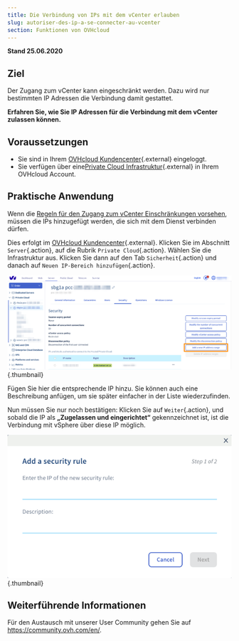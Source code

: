 ```yaml
---
title: Die Verbindung von IPs mit dem vCenter erlauben
slug: autoriser-des-ip-a-se-connecter-au-vcenter
section: Funktionen von OVHcloud
---
```


**Stand 25.06.2020**

## Ziel

Der Zugang zum vCenter kann eingeschränkt werden. Dazu wird nur bestimmten IP Adressen die Verbindung damit gestattet. 

**Erfahren Sie, wie Sie IP Adressen für die Verbindung mit dem vCenter zulassen können.**

## Voraussetzungen

* Sie sind in Ihrem [OVHcloud Kundencenter](https://www.ovh.com/auth/?action=gotomanager){.external} eingeloggt.
* Sie verfügen über eine[Private Cloud Infrastruktur](https://www.ovhcloud.com/de/enterprise/products/hosted-private-cloud/){.external} in Ihrem OVHcloud Account.

## Praktische Anwendung

Wenn die [Regeln für den Zugang zum vCenter Einschränkungen vorsehen](../changer-la-politique-d-acces-au-vcenter/), müssen die IPs hinzugefügt werden, die sich mit dem Dienst verbinden dürfen.

Dies erfolgt im [OVHcloud Kundencenter](https://www.ovh.com/auth/?action=gotomanager){.external}. Klicken Sie im Abschnitt `Server`{.action}, auf die Rubrik `Private Cloud`{.action}. Wählen Sie die Infrastruktur aus. Klicken Sie dann auf den Tab `Sicherheit`{.action} und danach auf `Neuen IP-Bereich hinzufügen`{.action}.

![vCenter](images/restrictIP.JPG){.thumbnail}

Fügen Sie hier die entsprechende IP hinzu. Sie können auch eine Beschreibung anfügen, um sie später einfacher in der Liste wiederzufinden.

Nun müssen Sie nur noch bestätigen: Klicken Sie auf `Weiter`{.action}, und sobald die IP als **„Zugelassen und eingerichtet“** gekennzeichnet ist, ist die Verbindung mit vSphere über diese IP möglich.

![vCenter](images/restrictIP2.JPG){.thumbnail}

## Weiterführende Informationen

Für den Austausch mit unserer User Community gehen Sie auf <https://community.ovh.com/en/>.
